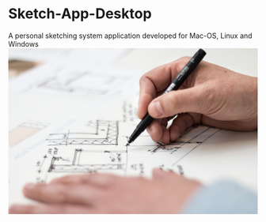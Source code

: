 # Sketch-App-Desktop
A personal sketching system application developed for Mac-OS, Linux and Windows
![](img/img_readme.jpg)
